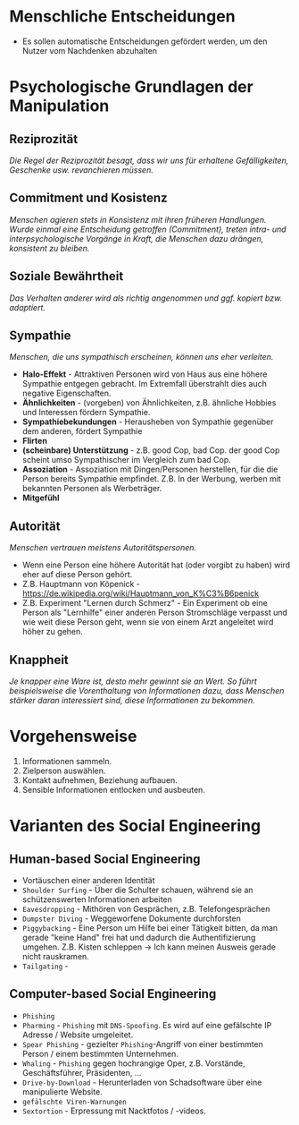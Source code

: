 # Menschliche Entscheidungen
- Es sollen automatische Entscheidungen gefördert werden, um den Nutzer vom Nachdenken abzuhalten

# Psychologische Grundlagen der Manipulation
## Reziprozität
_Die Regel der Reziprozität besagt, dass wir uns für erhaltene Gefälligkeiten, Geschenke usw. revanchieren müssen._
## Commitment und Kosistenz
_Menschen agieren stets in Konsistenz mit ihren früheren Handlungen. Wurde einmal eine Entscheidung getroffen (Commitment), treten intra- und interpsychologische Vorgänge in Kraft, die Menschen dazu drängen, konsistent zu bleiben._
## Soziale Bewährtheit
_Das Verhalten anderer wird als richtig angenommen und ggf. kopiert bzw. adaptiert._
## Sympathie
_Menschen, die uns sympathisch erscheinen, können uns eher verleiten._
- <b>Halo-Effekt</b> - Attraktiven Personen wird von Haus aus eine höhere Sympathie entgegen gebracht. Im Extremfall überstrahlt dies auch negative Eigenschaften.
- <b>Ähnlichkeiten</b> - (vorgeben) von Ähnlichkeiten, z.B. ähnliche Hobbies und Interessen fördern Sympathie.
- <b>Sympathiebekundungen</b> - Herausheben von Sympathie gegenüber dem anderen, fördert Sympathie
- <b>Flirten</b>
- <b>(scheinbare) Unterstützung</b> - z.B. good Cop, bad Cop. der good Cop scheint umso Sympathischer im Vergleich zum bad Cop.
- <b>Assoziation</b> - Assoziation mit Dingen/Personen herstellen, für die die Person bereits Sympathie empfindet. Z.B. In der Werbung, werben mit bekannten Personen als Werbeträger.
- <b>Mitgefühl</b> 
## Autorität
_Menschen vertrauen meistens Autoritätspersonen._
- Wenn eine Person eine höhere Autorität hat (oder vorgibt zu haben) wird eher auf diese Person gehört.
- Z.B. Hauptmann von Köpenick - https://de.wikipedia.org/wiki/Hauptmann_von_K%C3%B6penick
- Z.B. Experiment "Lernen durch Schmerz" - Ein Experiment ob eine Person als "Lernhilfe" einer anderen Person Stromschläge verpasst und wie weit diese Person geht, wenn sie von einem Arzt angeleitet wird höher zu gehen.
## Knappheit
_Je knapper eine Ware ist, desto mehr gewinnt sie an Wert. So führt beispielsweise die Vorenthaltung von Informationen dazu, dass Menschen stärker daran interessiert sind, diese Informationen zu bekommen._

# Vorgehensweise
1. Informationen sammeln.
2. Zielperson auswählen.
3. Kontakt aufnehmen, Beziehung aufbauen.
4. Sensible Informationen entlocken und ausbeuten.
# Varianten des Social Engineering
## Human-based Social Engineering
- Vortäuschen einer anderen Identität
- `Shoulder Surfing` - Über die Schulter schauen, während sie an schützenswerten Informationen arbeiten
- `Eavesdropping` - Mithören von Gesprächen, z.B. Telefongesprächen
- `Dumpster Diving` - Weggeworfene Dokumente durchforsten
- `Piggybacking` - Eine Person um Hilfe bei einer Tätigkeit bitten, da man gerade "keine Hand" frei hat und dadurch die Authentifizierung umgehen. Z.B. Kisten schleppen -> Ich kann meinen Ausweis gerade nicht rauskramen.
- `Tailgating` - 
## Computer-based Social Engineering
- `Phishing`
- `Pharming` - `Phishing` mit `DNS-Spoofing`. Es wird auf eine gefälschte IP Adresse / Website umgeleitet.
- `Spear Phishing` - gezielter `Phishing`-Angriff von einer bestimmten Person / einem bestimmten Unternehmen.
- `Whaling` - `Phishing` gegen hochrangige Oper, z.B. Vorstände, Geschäftsführer, Präsidenten, ...
- `Drive-by-Download` - Herunterladen von Schadsoftware über eine manipulierte Website.
- `gefälschte Viren-Warnungen`
- `Sextortion` - Erpressung mit Nacktfotos / -videos.
